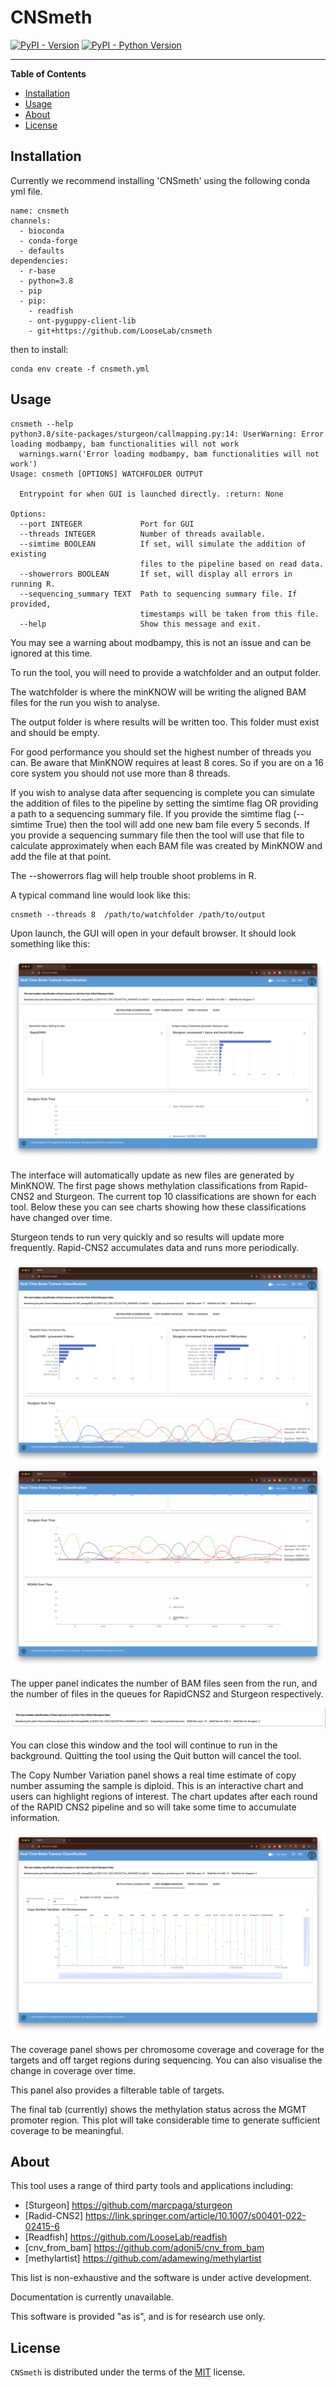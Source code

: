 # CNSmeth

[![PyPI - Version](https://img.shields.io/pypi/v/methnicegui.svg)](https://pypi.org/project/methnicegui)
[![PyPI - Python Version](https://img.shields.io/pypi/pyversions/methnicegui.svg)](https://pypi.org/project/methnicegui)

-----

**Table of Contents**

- [Installation](#installation)
- [Usage](#usage)
- [About](#about)
- [License](#license)


## Installation

Currently we recommend installing 'CNSmeth' using the following conda yml file.

```console
name: cnsmeth
channels:
  - bioconda
  - conda-forge
  - defaults
dependencies:
  - r-base
  - python=3.8
  - pip
  - pip:
    - readfish
    - ont-pyguppy-client-lib
    - git+https://github.com/LooseLab/cnsmeth

```
then to install:

```console
conda env create -f cnsmeth.yml
```

## Usage

```console
cnsmeth --help
python3.8/site-packages/sturgeon/callmapping.py:14: UserWarning: Error loading modbampy, bam functionalities will not work
  warnings.warn('Error loading modbampy, bam functionalities will not work')
Usage: cnsmeth [OPTIONS] WATCHFOLDER OUTPUT

  Entrypoint for when GUI is launched directly. :return: None

Options:
  --port INTEGER             Port for GUI
  --threads INTEGER          Number of threads available.
  --simtime BOOLEAN          If set, will simulate the addition of existing
                             files to the pipeline based on read data.
  --showerrors BOOLEAN       If set, will display all errors in running R.
  --sequencing_summary TEXT  Path to sequencing summary file. If provided,
                             timestamps will be taken from this file.
  --help                     Show this message and exit.
```

You may see a warning about modbampy, this is not an issue and can be ignored at this time.

To run the tool, you will need to provide a watchfolder and an output folder. 

The watchfolder is where the minKNOW will be writing the aligned BAM files for the run you wish to analyse.

The output folder is where results will be written too. This folder must exist and should be empty.

For good performance you should set the highest number of threads you can. Be aware that MinKNOW requires at least 8 cores. So if you are on a 16 core system you should not use more than 8 threads.

If you wish to analyse data after sequencing is complete you can simulate the addition of files to the pipeline by setting the simtime flag OR providing a path to a sequencing summary file. If you provide the simtime flag (--simtime True) then the tool will add one new bam file every 5 seconds. If you provide a sequencing summary file then the tool will use that file to calculate approximately when each BAM file was created by MinKNOW and add the file at that point.

The --showerrors flag will help trouble shoot problems in R.

A typical command line would look like this:

```console
cnsmeth --threads 8  /path/to/watchfolder /path/to/output
```

Upon launch, the GUI will open in your default browser. It should look something like this:

![img.png](images/img.png)

The interface will automatically update as new files are generated by MinKNOW. The first page shows methylation classifications from Rapid-CNS2 and Sturgeon. The current top 10 classifications are shown for each tool. Below these you can see charts showing how these classifications have changed over time.

Sturgeon tends to run very quickly and so results will update more frequently. Rapid-CNS2 accumulates data and runs more periodically.

![img_2.png](images/img_2.png)
![img_3.png](images/img_3.png)

The upper panel indicates the number of BAM files seen from the run, and the number of files in the queues for RapidCNS2 and Sturgeon respectively.

![img_4.png](images/img_4.png)

You can close this window and the tool will continue to run in the background. Quitting the tool using the Quit button will cancel the tool. 

The Copy Number Variation panel shows a real time estimate of copy number assuming the sample is diploid. This is an interactive chart and users can highlight regions of interest. The chart updates after each round of the RAPID CNS2 pipeline and so will take some time to accumulate information.

![img_5.png](images/img_5.png)

The coverage panel shows per chromosome coverage and coverage for the targets and off target regions during sequencing. You can also visualise the change in coverage over time.

This panel also provides a filterable table of targets.

The final tab (currently) shows the methylation status across the MGMT promoter region. This plot will take considerable time to generate sufficient coverage to be meaningful.





## About

This tool uses a range of third party tools and applications including:

- [Sturgeon] https://github.com/marcpaga/sturgeon
- [Radid-CNS2] https://link.springer.com/article/10.1007/s00401-022-02415-6
- [Readfish] https://github.com/LooseLab/readfish
- [cnv_from_bam] https://github.com/adoni5/cnv_from_bam
- [methylartist] https://github.com/adamewing/methylartist

This list is non-exhaustive and the software is under active development.

Documentation is currently unavailable.

This software is provided "as is", and is for research use only.


## License

`CNSmeth` is distributed under the terms of the [MIT](https://spdx.org/licenses/MIT.html) license.
